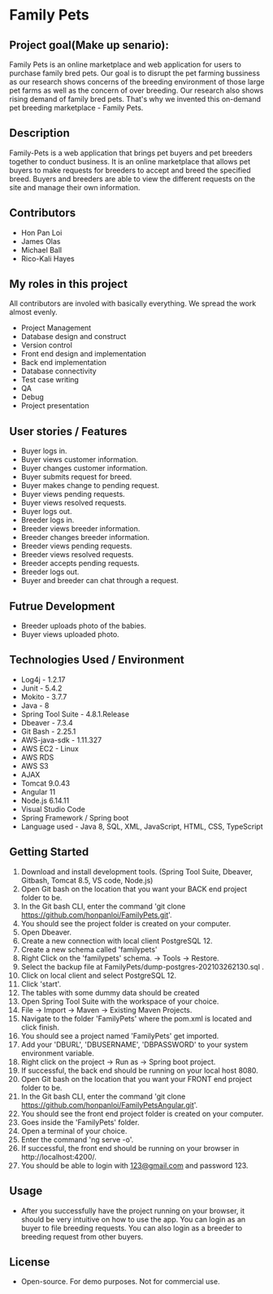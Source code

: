 # Family Pets

## Project goal(Make up senario):
Family Pets is an online marketplace and web application for users to purchase family bred pets. Our goal is to disrupt the pet farming bussiness as our research shows concerns of the breeding environment of those large pet farms as well as the concern of over breeding. Our research also shows rising demand of family bred pets. That's why we invented this on-demand pet breeding marketplace - Family Pets.
  
## Description
Family-Pets is a web application that brings pet buyers and pet breeders together to conduct business. It is an online marketplace that allows pet buyers to make requests for breeders to accept and breed the specified breed. Buyers and breeders are able to view the different requests on the site and manage their own information.
	

## Contributors
- Hon Pan Loi
- James Olas
- Michael Ball
- Rico-Kali Hayes

## My roles in this project 
All contributors are involed with basically everything. We spread the work almost evenly.
- Project Management
- Database design and construct 
- Version control
- Front end design and implementation 
- Back end implementation
- Database connectivity 
- Test case writing
- QA
- Debug
- Project presentation

## User stories / Features
- Buyer logs in.
- Buyer views customer information.
- Buyer changes customer information.
- Buyer submits request for breed.
- Buyer makes change to pending request.
- Buyer views pending requests.
- Buyer views resolved requests.
- Buyer logs out.
- Breeder logs in.
- Breeder views breeder information.
- Breeder changes breeder information.
- Breeder views pending requests.
- Breeder views resolved requests.
- Breeder accepts pending requests.
- Breeder logs out.
- Buyer and breeder can chat through a request.

## Futrue Development
- Breeder uploads photo of the babies.
- Buyer views uploaded photo.


## Technologies Used / Environment
* Log4j - 1.2.17
* Junit - 5.4.2
* Mokito - 3.7.7
* Java - 8
* Spring Tool Suite - 4.8.1.Release
* Dbeaver - 7.3.4
* Git Bash - 2.25.1
* AWS-java-sdk - 1.11.327
* AWS EC2 - Linux
* AWS RDS
* AWS S3
* AJAX
* Tomcat 9.0.43
* Angular 11
* Node.js 6.14.11
* Visual Studio Code
* Spring Framework / Spring boot
* Language used - Java 8, SQL, XML, JavaScript, HTML, CSS, TypeScript

## Getting Started
1. Download and install development tools. (Spring Tool Suite, Dbeaver, Gitbash, Tomcat 8.5, VS code, Node.js)
2. Open Git bash on the location that you want your BACK end project folder to be.
3. In the Git bash CLI, enter the command 'git clone https://github.com/honpanloi/FamilyPets.git'.
4. You should see the project folder is created on your computer.
5. Open Dbeaver.
6. Create a new connection with local client PostgreSQL 12.
7. Create a new schema called 'familypets'
8. Right Click on the 'familypets' schema. -> Tools -> Restore.
9. Select the backup file at FamilyPets/dump-postgres-202103262130.sql .
10. Click on local client and select PostgreSQL 12.
11. Click 'start'.
12. The tables with some dummy data should be created
13. Open Spring Tool Suite with the workspace of your choice.
14. File -> Import -> Maven -> Existing Maven Projects.
15. Navigate to the folder 'FamilyPets' where the pom.xml is located and click finish.
16. You should see a project named 'FamilyPets' get imported.
17. Add your 'DBURL', 'DBUSERNAME', 'DBPASSWORD' to your system environment variable.
18. Right click on the project -> Run as -> Spring boot project.
19. If successful, the back end should be running on your local host 8080.
20. Open Git bash on the location that you want your FRONT end project folder to be.
21. In the Git bash CLI, enter the command 'git clone https://github.com/honpanloi/FamilyPetsAngular.git'.
22. You should see the front end project folder is created on your computer.
23. Goes inside the 'FamilyPets' folder.
24. Open a terminal of your choice.
25. Enter the command 'ng serve -o'.
26. If successful, the front end should be running on your browser in http://localhost:4200/.
27. You should be able to login with 123@gmail.com and password 123.
 
## Usage
* After you successfully have the project running on your browser, it should be very intuitive on how to use the app. You can login as an buyer to file breeding requests. You can also login as a breeder to breeding request from other buyers.

## License
* Open-source. For demo purposes. Not for commercial use.





